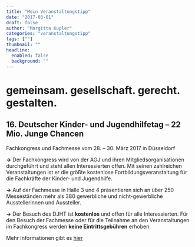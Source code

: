 ```yaml
---
title: "Mein Veranstaltungstipp"
date: "2017-03-01"
draft: false
author: "Margitta Kupler"
categories: "veranstaltungstipp"
tags: [""]
thumbnail: ""
headline:
  enabled: false
  background: ""
---
```


# gemeinsam. gesellschaft. gerecht. gestalten.

## 16. Deutscher Kinder- und Jugendhilfetag – 22 Mio. Junge Chancen


Fachkongress und Fachmesse vom 28. – 30. März 2017 in Düsseldorf

**→** Der Fachkongress wird von der AGJ und ihren Mitgliedsorganisationen
durchgeführt und steht allen Interessierten offen. Mit seinen zahlreichen
Veranstaltungen ist er die größte kostenlose Fortbildungsveranstaltung für die
Fachkräfte der Kinder- und Jugendhilfe.

**→** Auf der Fachmesse in Halle 3 und 4 präsentieren sich an über 250
Messeständen mehr als 380 gewerbliche und nicht-gewerbliche Ausstellerinnen
und Aussteller.

**→** Der Besuch des DJHT ist **kostenlos** und offen für alle Interessierten.
Für den Besuch der Fachmesse oder für die Teilnahme an den Veranstaltungen im
Fachkongress werden **keine Eintrittsgebühren** erhoben.

Mehr Informationen gibt es [hier](http://www.https://www.jugendhilfetag.de/
"DJHT")

##



<!--more-->

